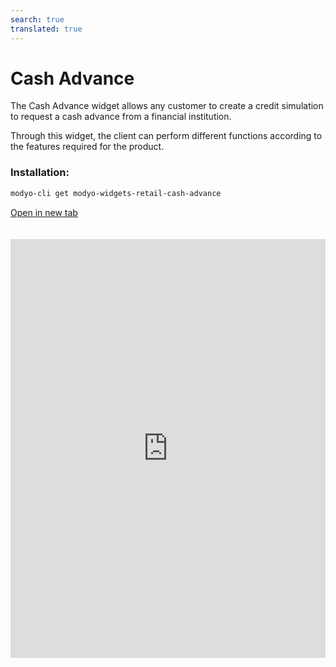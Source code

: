 ```yaml
---
search: true
translated: true
---
```


# Cash Advance

The Cash Advance widget allows any customer to create a credit simulation to request a cash advance from a financial institution.

Through this widget, the client can perform different functions according to the features required for the product.

### Installation:

```bash
modyo-cli get modyo-widgets-retail-cash-advance
```

[Open in new tab](https://widgets.modyo.com/retail/retail-cash-advance)

<iframe id="widgetFrame" src="https://widgets.modyo.com/retail/retail-cash-advance" width="100%"  frameBorder="0" style="min-height:670px;overflow:auto;margin-top:20px;"/>

The customer can select the features of their cash advance and its payment to perform the simulation.

| Functionality | Description                                                                              |
| :------------ | :--------------------------------------------------------------------------------------- |
| From          | Select the card from which the cash amount will be drawn.                                |
| To            | Displays the destination account of the cash requested.                                  |
| Amount        | This section allows you to add the amount requested in cash.                             |
| Payments      | The client can select the number of payments in which the requested amount will be paid. |

### Simulation

The client can select the number of payments in which the requested amount will be paid.

| Functionality                | Description                                                               |
| :--------------------------- | :------------------------------------------------------------------------ |
| Total advance cost           | Shows the total amount that will be charged to the card.                  |
| Monthly payment              | Shows the amount of each monthly payment according to the time requested. |
| Monthly interest rate        | Shows the monthly interest rate of the cash advance.                      |
| Annual Percentage Rate (APR) | Shows the annual interest rate of the cash advance.                       |

<script>

  export default {
    mounted() {

      function setIframeHeightCO(id, ht) {
          var ifrm = document.getElementById(id);
          if(ifrm) {
            ifrm.style.height = ht + 4 + "px";
          }
      }
      // iframed document sends its height using postMessage
      function handleDocHeightMsg(e) {
          // check origin
          if ( e.origin === 'https://widgets.modyo.com' ) {
              // parse data
              var data = JSON.parse( e.data );

              console.log('data:', data)
              // check data object
              if ( data['docHeight'] ) {
                  setIframeHeightCO( 'widgetFrame', data['docHeight'] );
              } else {
                  setIframeHeightCO( 'widgetFrame', 700 );
              }
          }
      }

      // assign message handler
      if ( window.addEventListener ) {
          window.addEventListener('message', handleDocHeightMsg, false);
      }
    }
  }

</script>
